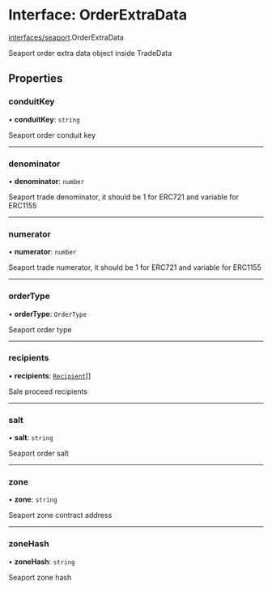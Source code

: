 # Interface: OrderExtraData

[interfaces/seaport](../modules/interfaces_seaport.md).OrderExtraData

Seaport order extra data object inside TradeData

## Properties

### conduitKey

• **conduitKey**: `string`

Seaport order conduit key

___

### denominator

• **denominator**: `number`

Seaport trade denominator, it should be 1 for ERC721 and variable for ERC1155

___

### numerator

• **numerator**: `number`

Seaport trade numerator, it should be 1 for ERC721 and variable for ERC1155

___

### orderType

• **orderType**: `OrderType`

Seaport order type

___

### recipients

• **recipients**: [`Recipient`](interfaces_seaport.Recipient.md)[]

Sale proceed recipients

___

### salt

• **salt**: `string`

Seaport order salt

___

### zone

• **zone**: `string`

Seaport zone contract address

___

### zoneHash

• **zoneHash**: `string`

Seaport zone hash
